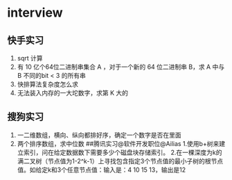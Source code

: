 # interview
## 快手实习
1. sqrt 计算
2. 有 10 亿个64位二进制串集合 A ，对于一个新的 64 位二进制串 B，求 A 中与 B 不同的bit < 3 的所有串
3. 快排算法复杂度怎么求
4. 无法装入内存的一大坨数字，求第 K 大的

## 搜狗实习
1. 一二维数组，横向、纵向都排好序，确定一个数字是否在里面
2. 两个排序数组，求中位数
##腾讯实习@软件开发职位@Ailias
1.使用b+树来建立索引，问在给定数据数下需要多少个磁盘块存储索引。
2.在一棵深度为k的满二叉树（节点值为1-2^k-1）上寻找包含指定3个节点值的最小子树的根节点值。如给定k和3个任意节点值：输入是：4 10 15 13，输出是12
